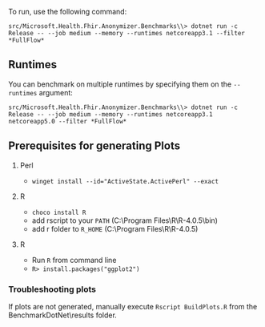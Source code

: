 ﻿To run, use the following command:

```
src/Microsoft.Health.Fhir.Anonymizer.Benchmarks\\> dotnet run -c Release -- --job medium --memory --runtimes netcoreapp3.1 --filter *FullFlow*
```

## Runtimes

You can benchmark on multiple runtimes by specifying them on the `--runtimes` argument:

```
src/Microsoft.Health.Fhir.Anonymizer.Benchmarks\\> dotnet run -c Release -- --job medium --memory --runtimes netcoreapp3.1 netcoreapp5.0 --filter *FullFlow*
```

## Prerequisites for generating Plots

1. Perl
   - `winget install --id="ActiveState.ActivePerl" --exact`

2. R
   - `choco install R`
   - add rscript to your `PATH` (C:\Program Files\R\R-4.0.5\bin)
   - add r folder to `R_HOME` (C:\Program Files\R\R-4.0.5)

3. R 
   - Run `R` from command line
   - `R> install.packages("ggplot2")`

### Troubleshooting plots

If plots are not generated, manually execute `Rscript BuildPlots.R` from the BenchmarkDotNet\results folder.